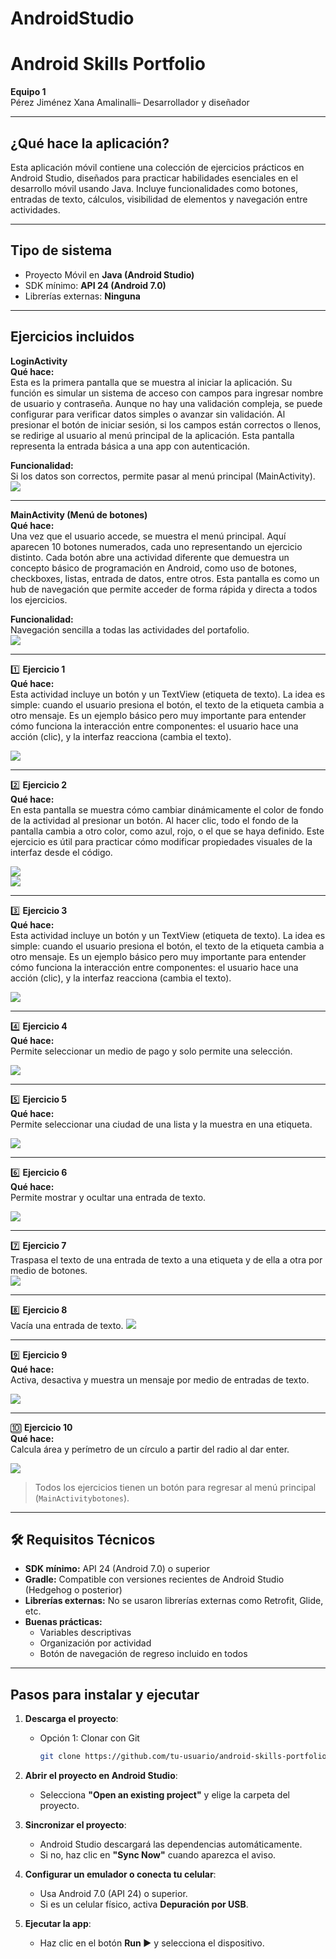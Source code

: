# AndroidStudio
# Android Skills Portfolio

**Equipo 1**  
Pérez Jiménez Xana Amalinalli– Desarrollador y diseñador

---

##  ¿Qué hace la aplicación?

Esta aplicación móvil contiene una colección de ejercicios prácticos en Android Studio, diseñados para practicar habilidades esenciales en el desarrollo móvil usando Java. Incluye funcionalidades como botones, entradas de texto, cálculos, visibilidad de elementos y navegación entre actividades.

---

##  Tipo de sistema

- Proyecto Móvil en **Java (Android Studio)**
- SDK mínimo: **API 24 (Android 7.0)**
- Librerías externas: **Ninguna**

---

##  Ejercicios incluidos

**LoginActivity**  
**Qué hace:**  
Esta es la primera pantalla que se muestra al iniciar la aplicación. Su función es simular un sistema de acceso con campos para ingresar nombre de usuario y contraseña. Aunque no hay una validación compleja, se puede configurar para verificar datos simples o avanzar sin validación. Al presionar el botón de iniciar sesión, si los campos están correctos o llenos, se redirige al usuario al menú principal de la aplicación. Esta pantalla representa la entrada básica a una app con autenticación.

**Funcionalidad:**  
Si los datos son correctos, permite pasar al menú principal (MainActivity).  
![](capturas/captura1.png)

---

**MainActivity (Menú de botones)**  
**Qué hace:**  
Una vez que el usuario accede, se muestra el menú principal. Aquí aparecen 10 botones numerados, cada uno representando un ejercicio distinto. Cada botón abre una actividad diferente que demuestra un concepto básico de programación en Android, como uso de botones, checkboxes, listas, entrada de datos, entre otros. Esta pantalla es como un hub de navegación que permite acceder de forma rápida y directa a todos los ejercicios.

**Funcionalidad:**  
Navegación sencilla a todas las actividades del portafolio.  
![](capturas/captura2.png)

---

1️⃣ **Ejercicio 1**  
**Qué hace:**  
Esta actividad incluye un botón y un TextView (etiqueta de texto). La idea es simple: cuando el usuario presiona el botón, el texto de la etiqueta cambia a otro mensaje. Es un ejemplo básico pero muy importante para entender cómo funciona la interacción entre componentes: el usuario hace una acción (clic), y la interfaz reacciona (cambia el texto).  
 
![](capturas/captura3.png)

---

2️⃣ **Ejercicio 2**  
**Qué hace:**  
En esta pantalla se muestra cómo cambiar dinámicamente el color de fondo de la actividad al presionar un botón. Al hacer clic, todo el fondo de la pantalla cambia a otro color, como azul, rojo, o el que se haya definido. Este ejercicio es útil para practicar cómo modificar propiedades visuales de la interfaz desde el código.  

![](capturas/captura4.png)  
![](capturas/captura5.png)

---

3️⃣ **Ejercicio 3**  
**Qué hace:**  
Esta actividad incluye un botón y un TextView (etiqueta de texto). La idea es simple: cuando el usuario presiona el botón, el texto de la etiqueta cambia a otro mensaje. Es un ejemplo básico pero muy importante para entender cómo funciona la interacción entre componentes: el usuario hace una acción (clic), y la interfaz reacciona (cambia el texto).  


![](capturas/captura6.png)

---

4️⃣ **Ejercicio 4**  
**Qué hace:**  
Permite seleccionar un medio de pago y solo permite una selección.  


![](capturas/captura7.png)

---

5️⃣ **Ejercicio 5**  
**Qué hace:**  
Permite seleccionar una ciudad de una lista y la muestra en una etiqueta.  

![](capturas/captura8.png)

---

6️⃣ **Ejercicio 6**  
**Qué hace:**  
Permite mostrar y ocultar una entrada de texto.  


![](capturas/captura9.png)

---

7️⃣ **Ejercicio 7**  
Traspasa el texto de una entrada de texto a una etiqueta y de ella a otra por medio de botones.  
![](capturas/captura99.png)

---

8️⃣ **Ejercicio 8**  
Vacía una entrada de texto.
![](capturas/captura999.png)

---

9️⃣ **Ejercicio 9**  
**Qué hace:**  
Activa, desactiva y muestra un mensaje por medio de entradas de texto.  

![](capturas/captura9999.png)

---

🔟 **Ejercicio 10**  
**Qué hace:**  
Calcula área y perímetro de un círculo a partir del radio al dar enter.  

![](capturas/captura99999.png)


> Todos los ejercicios tienen un botón para regresar al menú principal (`MainActivitybotones`).

---

## 🛠️ Requisitos Técnicos

- **SDK mínimo:** API 24 (Android 7.0) o superior  
- **Gradle:** Compatible con versiones recientes de Android Studio (Hedgehog o posterior)
- **Librerías externas:** No se usaron librerías externas como Retrofit, Glide, etc.
- **Buenas prácticas:**  
  - Variables descriptivas  
  - Organización por actividad  
  - Botón de navegación de regreso incluido en todos

---

## Pasos para instalar y ejecutar

1. **Descarga el proyecto**:
   - Opción 1: Clonar con Git  
     ```bash
     git clone https://github.com/tu-usuario/android-skills-portfolio.git
     ```

2. **Abrir el proyecto en Android Studio**:
   - Selecciona **"Open an existing project"** y elige la carpeta del proyecto.

3. **Sincronizar el proyecto**:
   - Android Studio descargará las dependencias automáticamente.
   - Si no, haz clic en **"Sync Now"** cuando aparezca el aviso.

4. **Configurar un emulador o conecta tu celular**:
   - Usa Android 7.0 (API 24) o superior.
   - Si es un celular físico, activa **Depuración por USB**.

5. **Ejecutar la app**:
   - Haz clic en el botón **Run ▶️** y selecciona el dispositivo.
